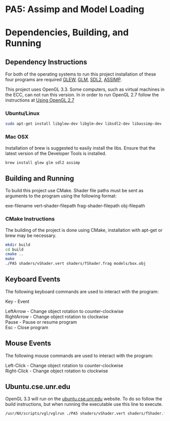 # PA5: Assimp and Model Loading

# Dependencies, Building, and Running

## Dependency Instructions
For both of the operating systems to run this project installation of these four programs are required [GLEW](http://glew.sourceforge.net/), [GLM](http://glm.g-truc.net/0.9.7/index.html), [SDL2](https://wiki.libsdl.org/Tutorials), [ASSIMP](http://www.assimp.org/lib_html/index.html).

This project uses OpenGL 3.3. Some computers, such as virtual machines in the ECC, can not run this version. In in order to run OpenGL 2.7 follow the instructions at [Using OpenGL 2.7](https://github.com/HPC-Vis/computer-graphics/wiki/Using-OpenGL-2.7)

### Ubuntu/Linux
```bash
sudo apt-get install libglew-dev libglm-dev libsdl2-dev libassimp-dev
```

### Mac OSX
Installation of brew is suggested to easily install the libs. Ensure that the latest version of the Developer Tools is installed.
```bash
brew install glew glm sdl2 assimp
```

## Building and Running
To build this project use CMake. Shader file paths must be sent as arguments to the program using the following format:  

exe-filename vert-shader-filepath frag-shader-filepath obj-filepath  

### CMake Instructions
The building of the project is done using CMake, installation with apt-get or brew may be necessary.

```bash
mkdir build
cd build
cmake ..
make
./PA5 shaders/vShader.vert shaders/fShader.frag models/box.obj
```

## Keyboard Events
The following keyboard commands are used to interact with the program:

Key          - Event  

LeftArrow    - Change object rotation to counter-clockwise  
RightArrow   - Change object rotation to clockwise  
Pause        - Pause or resume program  
Esc          - Close program  

## Mouse Events
The following mouse commands are used to interact with the program:

Left-Click    - Change object rotation to counter-clockwise  
Right-Click   - Change object rotation to clockwise  

## Ubuntu.cse.unr.edu
OpenGL 3.3 will run on the [ubuntu.cse.unr.edu](https://ubuntu.cse.unr.edu/) website. To do so follow the build instructions, but when running the executable use this line to execute.
```bash
/usr/NX/scripts/vgl/vglrun ./PA5 shaders/vShader.vert shaders/fShader.frag models/box.obj
```

